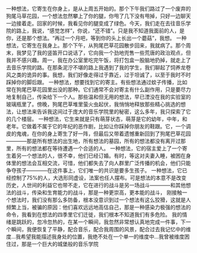一种想法，它寄生在你身上，是从上周五开始的。那个下午我们路过了一个废弃的狗尾马草花园，一个想法忽然攀上了你的腿，你甩了几下没有甩掉，只好一边聊天一边接着走。回家的时候，我看见你的腿变成了绿色。今天，我们走在去往音乐学院的路上，我说，“感觉怎样”，你说，“还不错”。只是我不知道我面前的人，是你，还是那个想法。“再过一个月吧，等到你的头上长出一个蘑菇”，我想。
一种想法，它寄生在我身上。那个下午，从狗尾巴草花园散步回来，我就病了。那个周末，我梦见了我的竖笛开口说话了，它向我一个劲地兜售一些荒唐的政治观点，但我并不感兴趣。周一，我在办公室里吃完午饭，将打包盒一股脑地扔掉，就走上了去音乐学院的路。在那条泥泞不堪的路上我遇到了我的学生，我们聊起了饲养龙卷风之类的诡异的事。我想，我们好像走得过于靠近，过于坦诚了，以至于我时不时踩掉你的脚后跟。
一种想法，想要找到它的寄主。有些想法通过蚊子传播，比如常在狗尾巴草花园里出没的那种。它们通常不会对寄主有什么副作用，只是要尽力地复制自己，传染给下一个人。那些温和但无用的想法，早已湮没在我的实验室的玻璃瓶里了。傍晚，狗尾巴草堆里萤火虫起伏，我悄悄地释放那些精心挑选的想法，让想法来告诉我这间过于庞大的音乐学院里的秘密，这么多年，我只探索了它的几个楼层。
一种想法，它生来就是只有萌芽状态，萌芽是它的幼年，中年，和老年。它做着不属于它的年纪的恶作剧，比如让你踩掉你朋友的鞋跟。它，一个调皮的鬼魂，在你的身上寄生了好一阵，但最后又带着遗憾重新回到了狗尾巴草花园————那是所有想法的出生地，所有想法的墓园，所有的想法都没有离开过那里，所有的想法都在等待遭遇一个合适的人。
一种想法，它的宿主爱上了一个寄生着另一个想法的人，很不幸，他们已经订婚。有时，等这对夫妻入睡，被困在身体里的想法会互相交流，可惜，他们都失去了向人群里广泛传播的机会，他们只能争夺孩子————在这件事上，它们唯一的共识是要多生孩子。
一种想法，它已经控制了75%的人，大选形同虚设，法案也任人摆布。可是想法的本意不是改变历史，人世间的利益它也带不走，它在进行的战斗是另一场战斗————和其他想法的战斗，传染和生育能力的战斗，那是一种更崇高，更本能的战斗，
刚接触一个想法时，我们没有那么多防备，根本没意识到过一个想法有这么狡猾，这就是人频繁上当，被骗的原因：他们喜欢远远地高估自己，那是一种感染力极强的想法的命令，我看到在想法的四季里它们迁徙，我们根本不知道我们有多危险。
我的情绪是跳跃的，忽冷忽热的，在某一个瞬间，我忽然非常想认真地完成一件事，下一个瞬间，我便恢复了平静，配合音乐，配合我周围的风景，配合过去我记忆中的维度...我希望我能描述我身处的位置，我绝不处在一个单一的维度中...我曾被维度困住过，那是一个巨大的城堡般的音乐学院